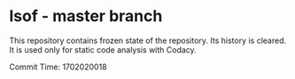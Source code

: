 # lsof - master branch

This repository contains frozen state of the repository.
Its history is cleared. It is used only for static code
analysis with Codacy.

Commit Time: 1702020018